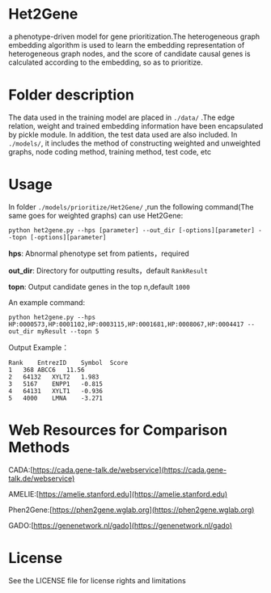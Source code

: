# Het2Gene
a phenotype-driven model for gene prioritization.The heterogeneous graph embedding algorithm is used to learn the embedding representation of heterogeneous graph nodes, and the score of candidate causal genes is calculated according to the embedding, so as to prioritize.

# Folder description
The data used in the training model are placed in `./data/` .The edge relation, weight and trained embedding information have been encapsulated by pickle module. In addition, the test data used are also included. In `./models/`, it includes the method of constructing weighted and unweighted graphs, node coding method, training method, test code, etc

# Usage
In folder `./models/prioritize/Het2Gene/` ,run the following command(The same goes for weighted graphs) can use Het2Gene:
```
python het2gene.py --hps [parameter] --out_dir [-options][parameter] --topn [-options][parameter]
```
**hps**: Abnormal phenotype set from patients，required

**out_dir**: Directory for outputting results，default `RankResult`

**topn**: Output candidate genes in the top n,default `1000`

An example command:
```
python het2gene.py --hps HP:0000573,HP:0001102,HP:0003115,HP:0001681,HP:0008067,HP:0004417 --out_dir myResult --topn 5
```

Output Example：
```
Rank	EntrezID	Symbol	Score
1	368	ABCC6	11.56
2	64132	XYLT2	1.983
3	5167	ENPP1	-0.815
4	64131	XYLT1	-0.936
5	4000	LMNA	-3.271

```
# Web Resources for Comparison Methods
CADA:[https://cada.gene-talk.de/webservice](https://cada.gene-talk.de/webservice)

AMELIE:[https://amelie.stanford.edu](https://amelie.stanford.edu)

Phen2Gene:[https://phen2gene.wglab.org](https://phen2gene.wglab.org)

GADO:[https://genenetwork.nl/gado](https://genenetwork.nl/gado)

# License
See the LICENSE file for license rights and limitations



